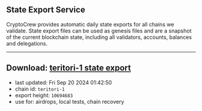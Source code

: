 ## State Export Service
CryptoCrew provides automatic daily state exports for all chains we validate. State export files can be used as genesis files and are a snapshot of the current blockchain state, including all validators, accounts, balances and delegations.

---
**Download: [teritori-1 state export](https://dl-eu2.ccvalidators.com/SERVICE/teritori/teritori-1_export_10694683.json)**
---

- last updated: Fri Sep 20 2024 01:42:50
- chain id: `teritori-1`
- export height: `10694683`
- use for: airdrops, local tests, chain recovery
